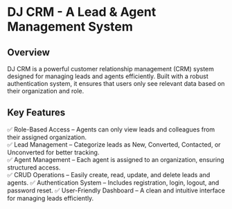 # DJ CRM - A Lead & Agent Management System

## Overview
DJ CRM is a powerful customer relationship management (CRM) system designed for managing leads and agents efficiently. Built with a robust authentication system, it ensures that users only see relevant data based on their organization and role.

## Key Features
✅ Role-Based Access – Agents can only view leads and colleagues from their assigned organization.  
✅ Lead Management – Categorize leads as New, Converted, Contacted, or Unconverted for better tracking.  
✅ Agent Management – Each agent is assigned to an organization, ensuring structured access.  
✅ CRUD Operations – Easily create, read, update, and delete leads and agents.
✅ Authentication System – Includes registration, login, logout, and password reset.
✅ User-Friendly Dashboard – A clean and intuitive interface for managing leads efficiently.
